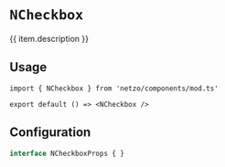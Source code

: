 <script setup>
import SectionDocsCards from '@theme/components/sections/SectionDocsCards.vue'
import en from '~/locales/en.js'
const item = en.components.find(({ uid }) => uid === 'checkbox')
</script>

<div class="mb-5 w-75px h-75px"  :class="item.icon" />

# `NCheckbox`

{{ item.description }}

## Usage

```tsx
import { NCheckbox } from 'netzo/components/mod.ts'

export default () => <NCheckbox />
```

## Configuration

```ts
interface NCheckboxProps { }
```
